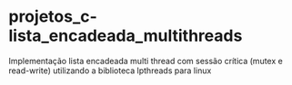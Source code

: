 # projetos_c-lista_encadeada_multithreads
Implementação lista encadeada multi thread com sessão crítica (mutex e read-write) utilizando a biblioteca lpthreads para linux

